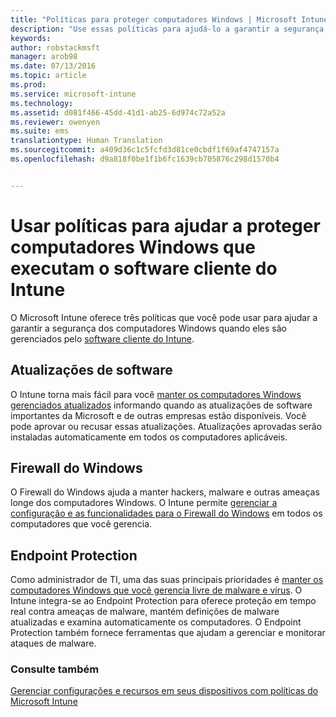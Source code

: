 ```yaml
---
title: "Políticas para proteger computadores Windows | Microsoft Intune"
description: "Use essas políticas para ajudá-lo a garantir a segurança de computadores Windows quando eles são gerenciados pelo software cliente do Intune."
keywords: 
author: robstackmsft
manager: arob98
ms.date: 07/13/2016
ms.topic: article
ms.prod: 
ms.service: microsoft-intune
ms.technology: 
ms.assetid: d081f466-45dd-41d1-ab25-6d974c72a52a
ms.reviewer: owenyen
ms.suite: ems
translationtype: Human Translation
ms.sourcegitcommit: a409d36c1c5fcfd3d81ce0cbdf1f69af4747157a
ms.openlocfilehash: d9a818f0be1f1b6fc1639cb705876c298d1570b4


---
```


# Usar políticas para ajudar a proteger computadores Windows que executam o software cliente do Intune

O Microsoft Intune oferece três políticas que você pode usar para ajudar a garantir a segurança dos computadores Windows quando eles são gerenciados pelo [software cliente do Intune](manage-windows-pcs-with-microsoft-intune.md). 


## Atualizações de software

O Intune torna mais fácil para você [manter os computadores Windows gerenciados atualizados](keep-windows-pcs-up-to-date-with-software-updates-in-microsoft-intune.md) informando quando as atualizações de software importantes da Microsoft e de outras empresas estão disponíveis. Você pode aprovar ou recusar essas atualizações. Atualizações aprovadas serão instaladas automaticamente em todos os computadores aplicáveis.

## Firewall do Windows

O Firewall do Windows ajuda a manter hackers, malware e outras ameaças longe dos computadores Windows. O Intune permite [gerenciar a configuração e as funcionalidades para o Firewall do Windows](help-protect-windows-pcs-using-windows-firewall-policies-in-microsoft-intune.md) em todos os computadores que você gerencia.

## Endpoint Protection

Como administrador de TI, uma das suas principais prioridades é [manter os computadores Windows que você gerencia livre de malware e vírus](help-secure-windows-pcs-with-endpoint-protection-for-microsoft-intune.md). O Intune integra-se ao Endpoint Protection para oferece proteção em tempo real contra ameaças de malware, mantém definições de malware atualizadas e examina automaticamente os computadores. O Endpoint Protection também fornece ferramentas que ajudam a gerenciar e monitorar ataques de malware.



### Consulte também
[Gerenciar configurações e recursos em seus dispositivos com políticas do Microsoft Intune](manage-settings-and-features-on-your-devices-with-microsoft-intune-policies.md)




<!--HONumber=Jul16_HO3-->


